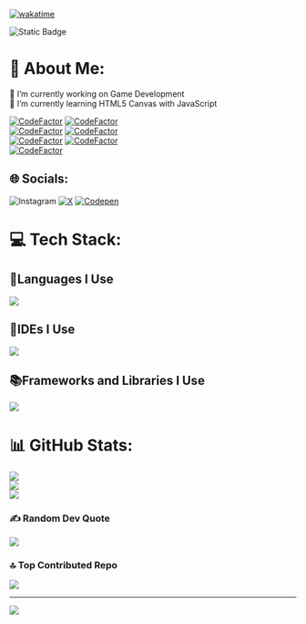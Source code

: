 [![wakatime](https://wakatime.com/badge/user/168ce347-2f8b-449c-a58a-7e0aa1830140.svg)](https://wakatime.com/@168ce347-2f8b-449c-a58a-7e0aa1830140)

![Static Badge](https://img.shields.io/badge/ALL%20SYSTEMS%20OPERATIONAL-%232ab97f?style=for-the-badge)
# 💫 About Me:
🔭 I’m currently working on Game Development<br>🌱 I’m currently learning HTML5 Canvas with JavaScript

[![CodeFactor](https://www.codefactor.io/repository/github/greeningsiren/greeningsiren.github.io/badge)](https://www.codefactor.io/repository/github/greeningsiren/greeningsiren.github.io)
[![CodeFactor](https://www.codefactor.io/repository/github/greeningsiren/telerik-nivo-2/badge)](https://www.codefactor.io/repository/github/greeningsiren/telerik-nivo-2)
<br>
[![CodeFactor](https://www.codefactor.io/repository/github/greeningsiren/old/badge)](https://www.codefactor.io/repository/github/greeningsiren/old)
[![CodeFactor](https://www.codefactor.io/repository/github/greeningsiren/download/badge)](https://www.codefactor.io/repository/github/greeningsiren/download)
<br>
[![CodeFactor](https://www.codefactor.io/repository/github/greeningsiren/telerik-nivo-1/badge)](https://www.codefactor.io/repository/github/greeningsiren/telerik-nivo-1)
[![CodeFactor](https://www.codefactor.io/repository/github/greeningsiren/golf3d-live/badge)](https://www.codefactor.io/repository/github/greeningsiren/golf3d-live)
<br>
[![CodeFactor](https://www.codefactor.io/repository/github/greeningsiren/borisrcs/badge)](https://www.codefactor.io/repository/github/greeningsiren/borisrcs)

## 🌐 Socials:
![Instagram](https://img.shields.io/badge/Instagram-%23e4405f?style=for-the-badge&logo=Instagram&logoColor=white&link=https%3A%2F%2Finstagram.com%2FGreeningSiren) [![X](https://img.shields.io/badge/X-black.svg?logo=X&logoColor=white&style=for-the-badge)](https://x.com/GreeningSiren) [![Codepen](https://img.shields.io/badge/Codepen-000000?style=for-the-badge&logo=codepen&logoColor=white)](https://codepen.io/GreeningSiren) 

# 💻 Tech Stack:
## 🚩Languages I Use
![](https://go-skill-icons.vercel.app/api/icons?i=html,css,js,ts,python,godot)
## 📝IDEs I Use
![](https://go-skill-icons.vercel.app/api/icons?i=vscode,vim,sublime,webstorm,pycharm)
## 📚Frameworks and Libraries I Use
![](https://go-skill-icons.vercel.app/api/icons?i=react,nextjs,vite,threejs)

# 📊 GitHub Stats:
![](https://github-readme-stats.vercel.app/api?username=GreeningSiren&theme=dark&hide_border=true&include_all_commits=true&count_private=false)<br/>
![](https://github-readme-streak-stats.herokuapp.com/?user=GreeningSiren&theme=dark&hide_border=true)<br/>
![](https://github-readme-stats.vercel.app/api/top-langs/?username=GreeningSiren&theme=dark&hide_border=true&include_all_commits=true&count_private=false&layout=compact)

### ✍️ Random Dev Quote
![](https://quotes-github-readme.vercel.app/api?type=horizontal&theme=tokyonight)

### 🔝 Top Contributed Repo
![](https://github-contributor-stats.vercel.app/api?username=GreeningSiren&limit=5&theme=dark&combine_all_yearly_contributions=true)

---
[![](https://visitcount.itsvg.in/api?id=GreeningSiren&label=Profile%20Views&color=9&icon=5&pretty=false)](https://visitcount.itsvg.in)

